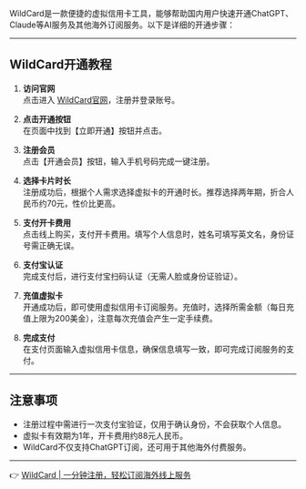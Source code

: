 WildCard是一款便捷的虚拟信用卡工具，能够帮助国内用户快速开通ChatGPT、Claude等AI服务及其他海外订阅服务。以下是详细的开通步骤：

---

## WildCard开通教程

1. **访问官网**  
   点击进入 [WildCard官网](https://bit.ly/bewildcard)，注册并登录账号。

2. **点击开通按钮**  
   在页面中找到【立即开通】按钮并点击。

3. **注册会员**  
   点击【开通会员】按钮，输入手机号码完成一键注册。

4. **选择卡片时长**  
   注册成功后，根据个人需求选择虚拟卡的开通时长。推荐选择两年期，折合人民币约70元，性价比更高。

5. **支付开卡费用**  
   点击线上购买，支付开卡费用。填写个人信息时，姓名可填写英文名，身份证号需正确无误。

6. **支付宝认证**  
   完成支付后，进行支付宝扫码认证（无需人脸或身份证验证）。

7. **充值虚拟卡**  
   开通成功后，即可使用虚拟信用卡订阅服务。充值时，选择所需金额（每日充值上限为200美金），注意每次充值会产生一定手续费。

8. **完成支付**  
   在支付页面输入虚拟信用卡信息，确保信息填写一致，即可完成订阅服务的支付。

---

## 注意事项

- 注册过程中需进行一次支付宝验证，仅用于确认身份，不会获取个人信息。
- 虚拟卡有效期为1年，开卡费用约88元人民币。
- WildCard不仅支持ChatGPT订阅，还可用于其他海外付费服务。

---

👉 [WildCard | 一分钟注册，轻松订阅海外线上服务](https://bit.ly/bewildcard)